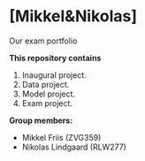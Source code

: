 # \[Mikkel&Nikolas\]
Our exam portfolio

**This repository contains**  
1. Inaugural project. 
2. Data project.
3. Model project. 
4. Exam project.

**Group members:**

- Mikkel Friis (ZVG359)
- Nikolas Lindgaard (RLW277)